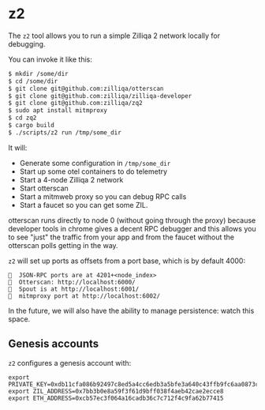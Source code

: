 # z2

The `z2` tool allows you to run a simple Zilliqa 2 network locally for debugging.

You can invoke it like this:

```sh
$ mkdir /some/dir
$ cd /some/dir
$ git clone git@github.com:zilliqa/otterscan
$ git clone git@github.com:zilliqa/zilliqa-developer
$ git clone git@github.com:zilliqa/zq2
$ sudo apt install mitmproxy
$ cd zq2
$ cargo build
$ ./scripts/z2 run /tmp/some_dir
```

It will:

 * Generate some configuration in `/tmp/some_dir`
 * Start up some otel containers to do telemetry
 * Start a 4-node Zilliqa 2 network
 * Start otterscan
 * Start a mitmweb proxy so you can debug RPC calls
 * Start a faucet so you can get some ZIL.

otterscan runs directly to node 0 (without going through the proxy)
because developer tools in chrome gives a decent RPC debugger and this
allows you to see "just" the traffic from your app and from the
faucet without the otterscan polls getting in the way.

`z2` will set up ports as offsets from a port base, which is by default 4000:

```
🦏  JSON-RPC ports are at 4201+<node_index>
🦏  Otterscan: http://localhost:6000/
🦏  Spout is at http://localhost:6001/
🦏  mitmproxy port at http://localhost:6002/
```

In the future, we will also have the ability to manage persistence: watch this space.

## Genesis accounts

`z2` configures a genesis account with:

```
export PRIVATE_KEY=0xdb11cfa086b92497c8ed5a4cc6edb3a5bfe3a640c43ffb9fc6aa0873c56f2ee3
export ZIL_ADDRESS=0x7bb3b0e8a59f3f61d9bff038f4aeb42cae2ecce8
export ETH_ADDRESS=0xcb57ec3f064a16cadb36c7c712f4c9fa62b77415
```
